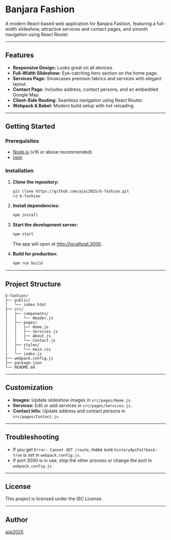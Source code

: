 # Banjara Fashion

A modern React-based web application for Banjara Fashion, featuring a full-width slideshow, attractive services and contact pages, and smooth navigation using React Router.

---

## Features

- **Responsive Design:** Looks great on all devices.
- **Full-Width Slideshow:** Eye-catching hero section on the home page.
- **Services Page:** Showcases premium fabrics and services with elegant layout.
- **Contact Page:** Includes address, contact persons, and an embedded Google Map.
- **Client-Side Routing:** Seamless navigation using React Router.
- **Webpack & Babel:** Modern build setup with hot reloading.

---

## Getting Started

### Prerequisites

- [Node.js](https://nodejs.org/) (v16 or above recommended)
- [npm](https://www.npmjs.com/)

### Installation

1. **Clone the repository:**
   ```bash
   git clone https://github.com/ajai2025/b-fashion.git
   cd b-fashion
   ```

2. **Install dependencies:**
   ```bash
   npm install
   ```

3. **Start the development server:**
   ```bash
   npm start
   ```
   The app will open at [http://localhost:3000](http://localhost:3000).

4. **Build for production:**
   ```bash
   npm run build
   ```

---

## Project Structure

```
b-fashion/
├── public/
│   └── index.html
├── src/
│   ├── components/
│   │   └── Header.js
│   ├── pages/
│   │   ├── Home.js
│   │   ├── Services.js
│   │   ├── About.js
│   │   └── Contact.js
│   ├── styles/
│   │   └── main.css
│   └── index.js
├── webpack.config.js
├── package.json
└── README.md
```

---

## Customization

- **Images:** Update slideshow images in `src/pages/Home.js`.
- **Services:** Edit or add services in `src/pages/Services.js`.
- **Contact Info:** Update address and contact persons in `src/pages/Contact.js`.

---

## Troubleshooting

- If you get `Error: Cannot GET /route`, make sure `historyApiFallback: true` is set in `webpack.config.js`.
- If port 3000 is in use, stop the other process or change the port in `webpack.config.js`.

---

## License

This project is licensed under the ISC License.

---

## Author

[ajai2025](https://github.com/ajai2025)